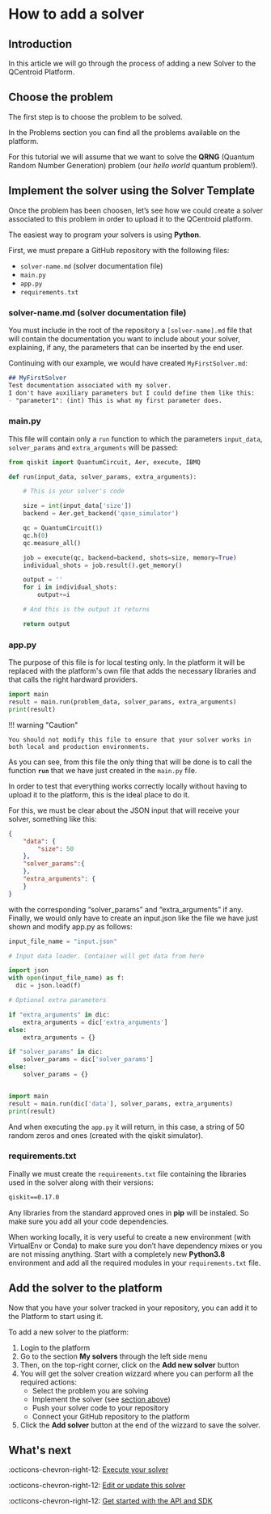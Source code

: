 # How to add a solver

## Introduction

In this article we will go through the process of adding a new Solver to the QCentroid Platform.

## Choose the problem

The first step is to choose the problem to be solved.

In the Problems section you can find all the problems available on the platform.

For this tutorial we will assume that we want to solve the **QRNG** (Quantum Random Number Generation) problem (our *hello world* quantum problem!).

## Implement the solver using the Solver Template

Once the problem has been choosen, let’s see how we could create a solver associated to this problem in order to upload it to the QCentroid platform.

The easiest way to program your solvers is using **Python**.

First, we must prepare a GitHub repository with the following files:

- `solver-name.md` (solver documentation file)
- `main.py`
- `app.py`
- `requirements.txt`

### solver-name.md (solver documentation file)

You must include in the root of the repository a `[solver-name].md` file that will contain the documentation you want to include about your solver, explaining, if any, the parameters that can be inserted by the end user.

Continuing with our example, we would have created `MyFirstSolver.md`:

```md title="MyFirstSolver.md"
## MyFirstSolver
Test documentation associated with my solver.
I don't have auxiliary parameters but I could define them like this:
- "parameter1": (int) This is what my first parameter does.
```

### main.py

This file will contain only a `run` function to which the parameters `input_data`, `solver_params` and `extra_arguments` will be passed:

```py title="main.py"
from qiskit import QuantumCircuit, Aer, execute, IBMQ

def run(input_data, solver_params, extra_arguments):

    # This is your solver's code

    size = int(input_data['size'])
    backend = Aer.get_backend('qasm_simulator')

    qc = QuantumCircuit(1)
    qc.h(0)
    qc.measure_all()

    job = execute(qc, backend=backend, shots=size, memory=True)
    individual_shots = job.result().get_memory()

    output = ''
    for i in individual_shots:
        output+=i

    # And this is the output it returns

    return output
```


### app.py

The purpose of this file is for local testing only. In the platform it will be replaced with the platform's own file that adds the necessary libraries and that calls the right hardward providers.

```py
import main
result = main.run(problem_data, solver_params, extra_arguments)
print(result)
```

!!! warning "Caution"

    You should not modify this file to ensure that your solver works in both local and production environments.

As you can see, from this file the only thing that will be done is to call the function **`run`** that we have just created in the `main.py` file.

In order to test that everything works correctly locally without having to upload it to the platform, this is the ideal place to do it.

For this, we must be clear about the JSON input that will receive your solver, something like this:


```JSON title="input.json"
{
    "data": {
        "size": 50
    },
    "solver_params":{
    },
    "extra_arguments": {
    }
}
```

with the corresponding “solver_params” and “extra_arguments” if any. Finally, we would only have to create an input.json like the file we have just shown and modify app.py as follows:

```py title="app.py"
input_file_name = "input.json"

# Input data loader. Container will get data from here

import json
with open(input_file_name) as f:
  dic = json.load(f)

# Optional extra parameters

if "extra_arguments" in dic:
    extra_arguments = dic['extra_arguments']
else:
    extra_arguments = {}

if "solver_params" in dic:
    solver_params = dic['solver_params']
else:
    solver_params = {}


import main
result = main.run(dic['data'], solver_params, extra_arguments)
print(result)
```

And when executing the `app.py` it will return, in this case, a string of 50 random zeros and ones (created with the qiskit simulator).

### requirements.txt

Finally we must create the `requirements.txt` file containing the libraries used in the solver along with their versions:

```txt title="requirements.txt"
qiskit==0.17.0
```

Any libraries from the standard approved ones in **pip** will be instaled. So make sure you add all your code dependencies.

When working locally, it is very useful to create a new environment (with VirtualEnv or Conda) to make sure you don’t have dependency mixes or you are not missing anything. Start with a completely new **Python3.8** environment and add all the required modules in your `requirements.txt` file.

## Add the solver to the platform

Now that you have your solver tracked in your repository, you can add it to the Platform to start using it.

To add a new solver to the platform:

1. Login to the platform
2. Go to the section **My solvers** through the left side menu
3. Then, on the top-right corner, click on the **Add new solver** button
4. You will get the solver creation wizzard where you can perform all the required actions:
    - Select the problem you are solving
    - Implement the solver (see [section above](#implement-the-solver-using-the-solver-template))
    - Push your solver code to your repository
    - Connect your GitHub repository to the platform
5. Click the **Add solver** button at the end of the wizzard to save the solver.


## What's next

:octicons-chevron-right-12: [Execute your solver](launch-job-dashboard.md)

:octicons-chevron-right-12: [Edit or update this solver](edit-solver.md)

:octicons-chevron-right-12: [Get started with the API and SDK](../api/getting-started.md)